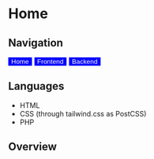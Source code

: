 # Home

## Navigation
<button type="button" style="background-color: blue; border: 0; margin-right: 5px;"><a href="index.html" style="color: white; text-decoration: none;">Home</a></button><button type="button" style="background-color: blue; border: 0; margin-right: 5px;"><a href="1frontend.html" style="color: white; text-decoration: none;">Frontend</a></button><button type="button" style="background-color: blue; border: 0; margin-right: 5px;"><a href="2backend.html" style="color: white; text-decoration: none;">Backend</a></button>

## Languages
<ul>
<li>HTML</li>
<li>CSS (through tailwind.css as PostCSS)</li>
<li>PHP</li>
</ul>

## Overview